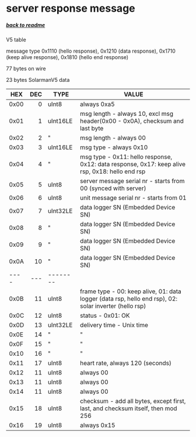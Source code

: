 # server response message
##### [back to readme](../README.md)  
V5 table

message type 0x1110 (hello response), 0x1210 (data response), 0x1710 (keep alive response), 0x1810 (hello end response)

77 bytes on wire

23 bytes SolarmanV5 data   

| HEX  	| DEC 	| TYPE     	| VALUE                                                                                                     	|
|------	|-----:	|----------	|--------------------------------------------------------------------------------------------------------------	|
| 0x00 	| 0   	| uInt8    	| always 0xa5                                                                                                	|
| 0x01 	| 1   	| uInt16LE 	| msg length - always 10, excl msg header(0x00 - 0x0A), checksum and last byte                               	|
| 0x02 	| 2   	| "       	| msg length - always 00                                                                                     	|
| 0x03 	| 3   	| uInt16LE 	| msg type - always 0x10                                                                                    	|
| 0x04 	| 4   	| "       	| msg type - 0x11: hello response, 0x12: data response, 0x17: keep alive rsp, 0x18: hello end rsp            	|
| 0x05 	| 5   	| uInt8    	| server message serial nr - starts from 00 (synced with server)                                             	|
| 0x06 	| 6   	| uInt8    	| unit message serial nr - starts from 01                                                                   	|
| 0x07 	| 7   	| uInt32LE 	| data logger SN (Embedded Device SN)                                                                        	|
| 0x08 	| 8   	| "       	| data logger SN (Embedded Device SN)                                                                        	|
| 0x09 	| 9   	| "       	| data logger SN (Embedded Device SN)                                                                        	|
| 0x0A 	| 10  	| "       	| data logger SN (Embedded Device SN)                                                                        	|
| ---- 	| --- 	| -------- 	|                                                                                                           	|
| 0x0B 	| 11  	| uInt8    	| frame type - 00: keep alive, 01: data logger (data rsp, hello end rsp), 02: solar inverter (hello rsp)      |
| 0x0C 	| 12  	| uInt8   	| status - 0x01: OK                                                                              	            |
| 0x0D 	| 13  	| uInt32LE 	| delivery time - Unix time                                                                                	  |
| 0x0E 	| 14  	| "       	| "                                                                                                          	|
| 0x0F 	| 15  	| "        	| "                                                                                                          	|
| 0x10 	| 16  	| "        	| "                                                                                                         	|
| 0x11 	| 17  	| uInt8 	  | heart rate, always 120 (seconds)                                                                          	|  
| 0x12 	| 11  	| uInt8    	| always 00                                                                                                   |
| 0x13 	| 11  	| uInt8    	| always 00                                                                                                   |
| 0x14 	| 11  	| uInt8    	| always 00                                                                                                   |
| 0x15 	| 18  	| uInt8    	| checksum - add all bytes, except first, last, and checksum itself, then mod 256                           	|
| 0x16 	| 19  	| uInt8    	| always 0x15                                                                                                	|
